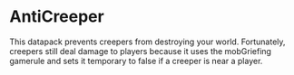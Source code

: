# AntiCreeper

This datapack prevents creepers from destroying your world. Fortunately, creepers still deal damage to players because it uses the mobGriefing gamerule and sets it temporary to false if a creeper is near a player.
